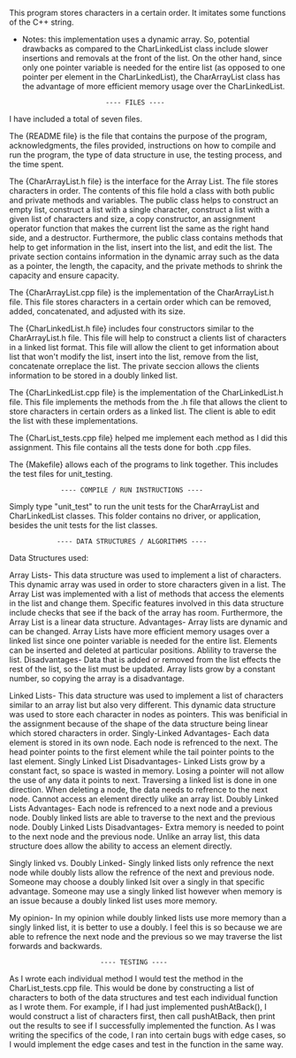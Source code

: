 This program stores characters in a certain order. It imitates some functions of the C++ string.

 * Notes: this implementation uses a dynamic array. So, potential drawbacks as compared to the CharLinkedList class include slower insertions and removals at the front of the list. On the other hand, since only one pointer variable is needed for the entire list (as opposed to one pointer per element in the CharLinkedList), the CharArrayList class has the advantage of more efficient memory usage over the CharLinkedList.

                            ---- FILES ----
I have included a total of seven files.

The {README file} is the file that contains the purpose of the program,
acknowledgments, the files provided, instructions on how to compile and run the
program, the type of data structure in use, the testing process, and the time
spent.

The {CharArrayList.h file} is the interface for the Array List. The file stores
characters in order. The contents of this file hold a class with both public
and private methods and variables. The public class helps to construct an empty
list, construct a list with a single character, construct a list with a given
list of characters and size, a copy constructor, an assignment operator
function that makes the current list the same as the right hand side, and a
destructor. Furthermore, the public class contains methods that help to get
information in the list, insert into the list, and edit the list. The private
section contains information in the dynamic array such as the data as a
pointer, the length, the capacity, and the private methods to shrink the
capacity and ensure capacity.

The {CharArrayList.cpp file} is the implementation of the CharArrayList.h file.
This file stores characters in a certain order which can be removed, added,
concatenated, and adjusted with its size.

The {CharLinkedList.h file} includes four constructors similar to the
CharArrayList.h file. This file will help to construct a clients list of
characters in a linked list format. This file will allow the client to get
information about list that won't modify the list, insert into the list, remove
from the list, concatenate orreplace the list. The private seccion allows
the clients information to be stored in a doubly linked list.

The {CharLinkedList.cpp file} is the implementation of the CharLinkedList.h
file. This file implements the methods from the .h file that allows the client
to store characters in certain orders as a linked list. The client is able
to edit the list with these implementations.

The {CharList_tests.cpp file} helped me implement each method as I did this
assignment. This file contains all the tests done for both .cpp files.

The {Makefile} allows each of the programs to link together. This includes
the test files for unit_testing.



                 ---- COMPILE / RUN INSTRUCTIONS ----
Simply type "unit_test" to run the unit tests for the CharArrayList
and CharLinkedList classes. This folder contains no driver, or
application, besides the unit tests for the list classes.

                ---- DATA STRUCTURES / ALGORITHMS ----
Data Structures used:

Array Lists- This data structure was used to implement a list of characters.
             This dynamic array was used in order to store characters given in
             a list. The Array List was implemented with a list of methods that
             access the elements in the list and change them. Specific features
             involved in this data structure include checks that see if the
             back of the array has room. Furthermore, the Array List is a
             linear data structure.
Advantages- Array lists are dynamic and can be changed. Array Lists have more
            efficient memory usages over a linked list since one pointer
            variable is needed for the entire list. Elements can be inserted
            and deleted at particular positions. Ablility to traverse the list.
Disadvantages- Data that is added or removed from the list effects the rest of
               the list, so the list must be updated. Array lists grow by a
               constant number, so copying the array is a disadvantage.

Linked Lists- This data structure was used to implement a list of characters
              similar to an array list but also very different. This dynamic
              data structure was used to store each character in nodes as
              pointers. This was benificial in the assignment because of the
              shape of the data structure being linear which stored characters
              in order.
Singly-Linked Advantages- Each data element is stored in its own node. Each
                          node is refrenced to the next. The head pointer
                          points to the first element while the tail pointer
                          points to the last element.
Singly Linked List Disadvantages- Linked Lists grow by a constant fact, so
                                  space is wasted in memory. Losing a pointer
                                  will not allow the use of any data it points
                                  to next. Traversing a linked list is done in
                                  one direction. When deleting a node, the data
                                  needs to refrence to the next node. Cannot
                                  access an element directly ulike an array
                                  list.
Doubly Linked Lists Advantages- Each node is refrenced to a next node and a
                                previous node. Doubly linked lists are able to
                                traverse to the next and the previous node.
Doubly Linked Lists Disadvantages- Extra memory is needed to point to the next
                                   node and the previous node. Unlike an array
                                   list, this data structure does allow the
                                   ability to access an element directly.

Singly linked vs. Doubly Linked- Singly linked lists only refrence the next
                                 node while doubly lists allow the refrence of
                                 the next and previous node. Someone may choose
                                 a doubly linked lsit over a singly in that
                                 specific advantage. Someone may use a singly
                                 linked list however when memory is an issue
                                 because a doubly linked list uses more memory.

My opinion- In my opinion while doubly linked lists use more memory than a
            singly linked list, it is better to use a doubly. I feel this is so
            because we are able to refrence the next node and the previous
            so we may traverse the list forwards and backwards.

                           ---- TESTING ----
As I wrote each individual method I would test the method in the
CharList_tests.cpp file. This would be done by constructing a list of characters
to both of the data structures and test each individual function as I wrote
them. For example, if I had just implemented pushAtBack(), I would construct
a list of characters first, then call pushAtBack, then print out the results
to see if I successfully implemented the function. As I was writing the
specifics of the code, I ran into certain bugs with edge cases, so I would
implement the edge cases and test in the function in the same way.
